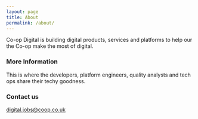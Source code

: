 ```yaml
---
layout: page
title: About
permalink: /about/
---
```


Co-op Digital is building digital products, services and platforms to help our the Co-op make the most of digital.

### More Information

This is where the developers, platform engineers, quality analysts and tech ops share their techy goodness.

### Contact us

[digital.jobs@coop.co.uk](mailto:digital.jobs@coop.co.uk)
